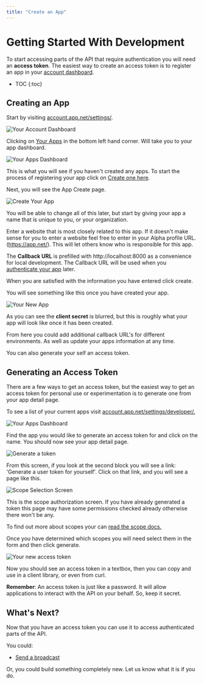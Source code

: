 ```yaml
---
title: "Create an App"
---
```


# Getting Started With Development

To start accessing parts of the API that require authentication you will need an **access token**. The easiest way to create an access token is to register an app in your [account dashboard](https://account.app.net/settings/).

* TOC
{:toc}

## Creating an App

Start by visiting [account.app.net/settings/](https://account.app.net/settings/).

![Your Account Dashboard](https://files.app.net/01q1LmOn.png)

Clicking on [Your Apps](https://account.app.net/developer/apps/) in the bottom left hand corner. Will take you to your app dashboard.

![Your Apps Dashboard](https://files.app.net/01qsFuCH.png)

This is what you will see if you haven't created any apps. To start the process of registering your app click on [Create one here](https://account.app.net/developer/app/create/).

Next, you will see the App Create page.

![Create Your App](https://files.app.net/01qdir2Q.png)

You will be able to change all of this later, but start by giving your app a name that is unique to you, or your organization.

Enter a website that is most closely related to this app. If it doesn't make sense for you to enter a website feel free to enter in your Alpha profile URL. (https://app.net/<YOUR USERNAME>). This will let others know who is responsible for this app.

The **Callback URL** is prefilled with http://localhost:8000 as a convenience for local development. The Callback URL will be used when you [authenticate your app](/docs/authentication/) later.

When you are satisfied with the information you have entered click create.

You will see something like this once you have created your app.

![Your New App](https://files.app.net/01qb1llv.png)

As you can see the **client secret** is blurred, but this is roughly what your app will look like once it has been created. 

From here you could add additional callback URL's for different environments. As well as update your apps information at any time.

You can also generate your self an access token.

## Generating an Access Token

There are a few ways to get an access token, but the easiest way to get an access token for personal use or experimentation is to generate one from your app detail page.

To see a list of your current apps visit [account.app.net/settings/developer/.](https://account.app.net/settings/developer/)

![Your Apps Dashboard](https://files.app.net/01qlWgpd.png)

Find the app you would like to generate an access token for and click on the name. You should now see your app detail page.

![Generate a token](https://files.app.net/0q1t3Zt2.png)

From this screen, if you look at the second block you will see a link: 'Generate a user token for yourself'. Click on that link, and you will see a page like this.

![Scope Selection Screen](https://files.app.net/01qv_Geq.png)

This is the scope authorization screen. If you have already generated a token this page may have some permissions checked already otherwise there won't be any.

To find out more about scopes your can [read the scope docs.](/docs/authentication/#scopes)

Once you have determined which scopes you will need select them in the form and then click generate.

![Your new access token](https://files.app.net/01lz9mQt.png)

Now you should see an access token in a textbox, then you can copy and use in a client library, or even from curl.

<div class="alert alert-error alert-block">
    <b>Remember</b>: An access token is just like a password. It will allow applications to interact with the API on your behalf. So, keep it secret.
</div>

## What's Next?

Now that you have an access token you can use it to access authenticated parts of the API.

You could:

* [Send a broadcast](/docs/guides/send-a-broadcast/)

Or, you could build something completely new. Let us know what it is if you do.





